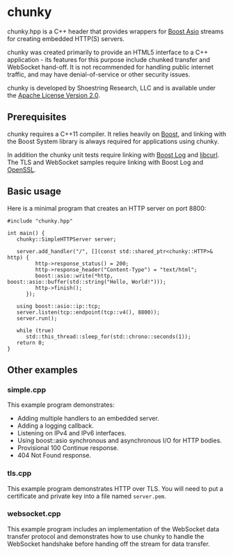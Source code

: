 # chunky
chunky.hpp is a C++ header that provides wrappers for [Boost
Asio](http://www.boost.org/doc/libs/1_59_0/doc/html/boost_asio.html)
streams for creating embedded HTTP(S) servers.

chunky was created primarily to provide an HTML5 interface to a C++
application - its features for this purpose include chunked transfer
and WebSocket hand-off. It is not recommended for handling public
internet traffic, and may have denial-of-service or other security
issues.

chunky is developed by Shoestring Research, LLC and is available under
the [Apache License Version
2.0](http://www.apache.org/licenses/LICENSE-2.0).

## Prerequisites
chunky requires a C++11 compiler. It relies heavily on
[Boost](http://www.boost.org/), and linking with the Boost System
library is always required for applications using chunky.

In addition the chunky unit tests require linking with [Boost
Log](http://www.boost.org/doc/libs/1_59_0/libs/log/doc/html/index.html)
and [libcurl](http://curl.haxx.se/libcurl/). The TLS and WebSocket
samples require linking with Boost Log and
[OpenSSL](https://www.openssl.org/).

## Basic usage
Here is a minimal program that creates an HTTP server on port 8800:

    #include "chunky.hpp"

    int main() {
       chunky::SimpleHTTPServer server;

       server.add_handler("/", [](const std::shared_ptr<chunky::HTTP>& http) {
             http->response_status() = 200;
             http->response_header("Content-Type") = "text/html";
             boost::asio::write(*http, boost::asio::buffer(std::string("Hello, World!")));
             http->finish();
          });

       using boost::asio::ip::tcp;
       server.listen(tcp::endpoint(tcp::v4(), 8800));
       server.run();

       while (true)
          std::this_thread::sleep_for(std::chrono::seconds(1));
       return 0;
    }

## Other examples

### simple.cpp
This example program demonstrates:

* Adding multiple handlers to an embedded server.
* Adding a logging callback.
* Listening on IPv4 and IPv6 interfaces.
* Using boost::asio synchronous and asynchronous I/O for HTTP bodies.
* Provisional 100 Continue response.
* 404 Not Found response.

### tls.cpp
This example program demonstrates HTTP over TLS. You will need to
put a certificate and private key into a file named `server.pem`.

### websocket.cpp
This example program includes an implementation of the WebSocket data
transfer protocol and demonstrates how to use chunky to handle the
WebSocket handshake before handing off the stream for data transfer.
